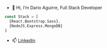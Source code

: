 - 👋 Hi, I’m Dario Aguirre, Full Stack Developer
```javascript
const Stack = [
  {React,Bootstrap,Sass},
  {NodeJS,Express,MongoDB}  
]
```
- 📫 [Linkedin](https://www.linkedin.com/in/dario-aguirre-4ba043203/)

